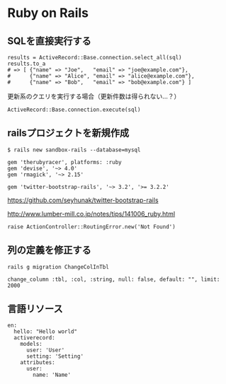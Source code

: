 # Ruby on Rails

## SQLを直接実行する
```
results = ActiveRecord::Base.connection.select_all(sql)
results.to_a
# => [ {"name" => "Joe",   "email" => "joe@example.com"},
#      {"name" => "Alice", "email" => "alice@example.com"},
#      {"name" => "Bob",   "email" => "bob@example.com"} ]
```

更新系のクエリを実行する場合（更新件数は得られない…？）
```
ActiveRecord::Base.connection.execute(sql)
```

## railsプロジェクトを新規作成
```
$ rails new sandbox-rails --database=mysql
```

```Gemfile
gem 'therubyracer', platforms: :ruby
gem 'devise', '~> 4.0'
gem 'rmagick', '~> 2.15'

gem 'twitter-bootstrap-rails', '~> 3.2', '>= 3.2.2'
```
https://github.com/seyhunak/twitter-bootstrap-rails

http://www.lumber-mill.co.jp/notes/tips/141006_ruby.html


```
raise ActionController::RoutingError.new('Not Found')
```

## 列の定義を修正する
```
rails g migration ChangeColInTbl
```

```
change_column :tbl, :col, :string, null: false, default: "", limit: 2000
```

## 言語リソース
```
en:
  hello: "Hello world"
  activerecord:
    models:
      user: 'User'
      setting: 'Setting'
    attributes:
      user:
        name: 'Name'
```
